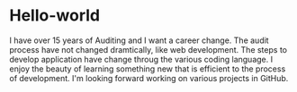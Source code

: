 # Hello-world

I have over 15 years of Auditing and I want a career change.  The audit process have not changed dramtically, like web development.  The steps to develop application have change throug the various coding language.  I enjoy the beauty of learning something new that is efficient to the process of development.  I'm looking forward working on various projects in GitHub.
